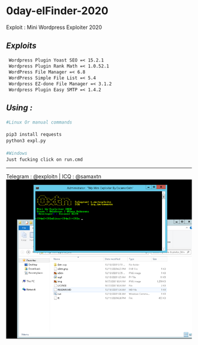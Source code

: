# 0day-elFinder-2020
Exploit : Mini Wordpress Exploiter 2020

*Exploits*
----
```
 Wordpress Plugin Yoast SEO =< 15.2.1
 Wordpress Plugin Rank Math =< 1.0.52.1
 WordPress File Manager =< 6.8 
 WordPress Simple File List =< 5.4
 Wordpress EZ-done File Manager =< 3.1.2
 Wordpress Plugin Easy SMTP =< 1.4.2
```
*Using :*
----
```bash
#Linux Or manual commands

pip3 install requests
python3 expl.py

#Windows 
Just fucking click on run.cmd 
```
----
Telegram : @exploitn | ICQ : @samaxtn
<br><img src="img.png">
